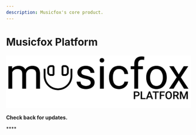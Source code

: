 ```yaml
---
description: Musicfox's core product.
---
```


# Musicfox Platform

![](.gitbook/assets/logo-platform-default-black-copy.png)

**Check back for updates.** 

\*\*\*\*

